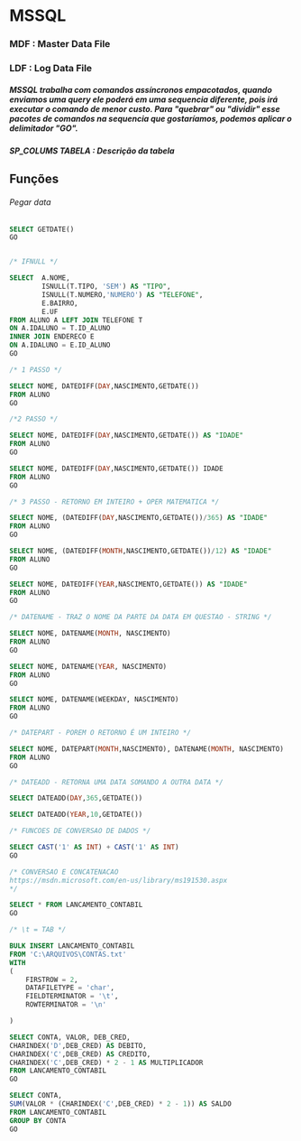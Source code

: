 # MSSQL

### MDF : Master Data File

### LDF : Log Data File


##### MSSQL trabalha com comandos assíncronos  empacotados, quando enviamos uma query ele poderá em uma sequencia diferente, pois irá executar o comando de menor custo. Para "quebrar" ou "dividir" esse pacotes de comandos na sequencia que gostaríamos, podemos aplicar o delimitador "GO".

#####  SP_COLUMS TABELA : Descrição da tabela

## Funções

###### Pegar data

```sql
SELECT GETDATE()
GO


/* IFNULL */

SELECT  A.NOME,
		ISNULL(T.TIPO, 'SEM') AS "TIPO",
		ISNULL(T.NUMERO,'NUMERO') AS "TELEFONE",
		E.BAIRRO,
		E.UF
FROM ALUNO A LEFT JOIN TELEFONE T
ON A.IDALUNO = T.ID_ALUNO
INNER JOIN ENDERECO E
ON A.IDALUNO = E.ID_ALUNO
GO

/* 1 PASSO */

SELECT NOME, DATEDIFF(DAY,NASCIMENTO,GETDATE())
FROM ALUNO
GO

/*2 PASSO */

SELECT NOME, DATEDIFF(DAY,NASCIMENTO,GETDATE()) AS "IDADE"
FROM ALUNO
GO

SELECT NOME, DATEDIFF(DAY,NASCIMENTO,GETDATE()) IDADE
FROM ALUNO
GO

/* 3 PASSO - RETORNO EM INTEIRO + OPER MATEMATICA */

SELECT NOME, (DATEDIFF(DAY,NASCIMENTO,GETDATE())/365) AS "IDADE"
FROM ALUNO
GO

SELECT NOME, (DATEDIFF(MONTH,NASCIMENTO,GETDATE())/12) AS "IDADE"
FROM ALUNO
GO

SELECT NOME, DATEDIFF(YEAR,NASCIMENTO,GETDATE()) AS "IDADE"
FROM ALUNO
GO

/* DATENAME - TRAZ O NOME DA PARTE DA DATA EM QUESTAO - STRING */

SELECT NOME, DATENAME(MONTH, NASCIMENTO)
FROM ALUNO
GO

SELECT NOME, DATENAME(YEAR, NASCIMENTO)
FROM ALUNO
GO

SELECT NOME, DATENAME(WEEKDAY, NASCIMENTO)
FROM ALUNO
GO

/* DATEPART - POREM O RETORNO É UM INTEIRO */

SELECT NOME, DATEPART(MONTH,NASCIMENTO), DATENAME(MONTH, NASCIMENTO)
FROM ALUNO
GO

/* DATEADD - RETORNA UMA DATA SOMANDO A OUTRA DATA */

SELECT DATEADD(DAY,365,GETDATE())

SELECT DATEADD(YEAR,10,GETDATE())

/* FUNCOES DE CONVERSAO DE DADOS */

SELECT CAST('1' AS INT) + CAST('1' AS INT)
GO

/* CONVERSAO E CONCATENACAO
https://msdn.microsoft.com/en-us/library/ms191530.aspx
*/

SELECT * FROM LANCAMENTO_CONTABIL
GO

/* \t = TAB */

BULK INSERT LANCAMENTO_CONTABIL
FROM 'C:\ARQUIVOS\CONTAS.txt'
WITH
(
	FIRSTROW = 2,
	DATAFILETYPE = 'char',
	FIELDTERMINATOR = '\t',
	ROWTERMINATOR = '\n'

)

SELECT CONTA, VALOR, DEB_CRED,
CHARINDEX('D',DEB_CRED) AS DEBITO,
CHARINDEX('C',DEB_CRED) AS CREDITO,
CHARINDEX('C',DEB_CRED) * 2 - 1 AS MULTIPLICADOR
FROM LANCAMENTO_CONTABIL
GO

SELECT CONTA,
SUM(VALOR * (CHARINDEX('C',DEB_CRED) * 2 - 1)) AS SALDO
FROM LANCAMENTO_CONTABIL
GROUP BY CONTA
GO

```
